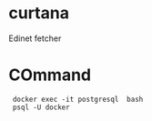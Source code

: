 # curtana
Edinet fetcher

# COmmand 
```commandline
 docker exec -it postgresql  bash
 psql -U docker
```
